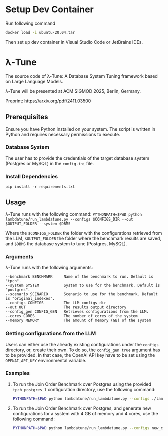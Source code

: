 # Setup Dev Container
Run following command
```bash
docker load -i ubuntu-20.04.tar
```
Then set up dev container in Visual Studio Code or JetBrains IDEs.
# λ-Tune
The source code of λ-Tune: A Database System Tuning framework based on Large Language Models.

λ-Tune will be presented at ACM SIGMOD 2025, Berlin, Germany. 

Preprint: https://arxiv.org/pdf/2411.03500

## Prerequisites
Ensure you have Python installed on your system. The script is written in Python and requires necessary permissions to 
execute.

### Database System
The user has to provide the credentials of the target database system (Postgres or MySQL) in the `config.ini` file.

### Install Dependencies
`pip install -r requirements.txt`

## Usage

λ-Tune runs with the following command:
`PYTHONPATH=$PWD python lambdatune/run_lambdatune.py --configs $CONFIGS_DIR --out $OUTPUT_FOLDER --system $DBMS`

Where the `$CONFIGS_FOLDER` the folder with the configurations retrieved from the LLM, `$OUTPUT_FOLDER` the folder 
where the benchmark results are saved, and `$DBMS` the database system to tune (Postgres, MySQL).

### Arguments
λ-Tune runs with the following arguments:
```angular2html
--benchmark BENCHMARK     Name of the benchmark to run. Default is "tpch".
--system SYSTEM           System to use for the benchmark. Default is "postgres".
--scenario SCENARIO       Scenario to use for the benchmark. Default is "original_indexes".
--configs CONFIGS         The LLM configs dir
--out OUT                 The results output directory
--config_gen CONFIG_GEN   Retrieves configurations from the LLM.
--cores CORES             The number of cores of the system
--memory MEMORY           The amount of memory (GB) of the system
```

### Getting configurations from the LLM
Users can either use the already existing configurations under the `configs` directory, or, create their own. To do so,
the `config_gen true` argument has to be provided. In that case, the OpenAI API key have to be set using the 
`OPENAI_API_KEY` environmental variable.

### Examples
1. To run the Join Order Benchmark over Postgres using the provided `tpch_postgres_1` configuration directory, 
use the following command:
    ```bash
    PYTHONPATH=$PWD python lambdatune/run_lambdatune.py --configs ./lambdatune/configs/tpch_postgres_1 --out ./test --system POSTGRES
   
2. To run the Join Order Benchmark over Postgres, and generate new configurations for a system with 4 GB of memory 
and 4 cores, use the following command:
    ```bash
    PYTHONPATH=$PWD python lambdatune/run_lambdatune.py --configs new_config --memory 4 --cores 4 --out ./test --system POSTGRES --benchmark job --config_gen true
